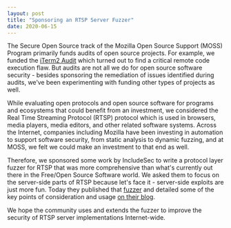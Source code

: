 ```yaml
---
layout: post
title: "Sponsoring an RTSP Server Fuzzer"
date: 2020-06-15
---
```


The Secure Open Source track of the Mozilla Open Source Support (MOSS) Program primarily funds audits of open source projects. For example, we funded the [iTerm2 Audit](https://blog.mozilla.org/security/2019/10/09/iterm2-critical-issue-moss-audit/) which turned out to find a critical remote code execution flaw. But audits are not all we do for open source software security - besides sponsoring the remediation of issues identified during audits, we’ve been experimenting with funding other types of projects as well.

While evaluating open protocols and open source software for programs and ecosystems that could benefit from an investment, we considered the Real Time Streaming Protocol (RTSP) protocol which is used in browsers, media players, media editors, and other related software systems. Across the Internet, companies including Mozilla have been investing in automation to support software security, from static analysis to dynamic fuzzing, and at MOSS, we felt we could make an investment to that end as well.

Therefore, we sponsored some work by IncludeSec to write a protocol layer fuzzer for RTSP that was more comprehensive than what's currently out there in the Free/Open Source Software world. We asked them to focus on the server-side parts of RTSP because let's face it - server-side exploits are just more fun. Today they published that [fuzzer](https://github.com/IncludeSecurity/RTSPhuzz) and detailed some of the key points of consideration and usage [on their blog](https://blog.includesecurity.com/2020/06/RTSPhuzzer-Mozilla-Sponsored-Fuzzer-Release.html).

We hope the community uses and extends the fuzzer to improve the security of RTSP server implementations Internet-wide.
